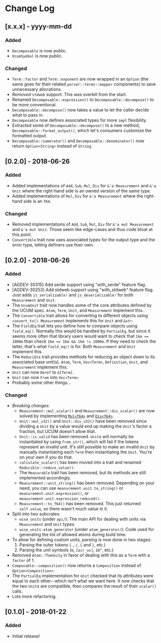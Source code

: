# Change Log

## [x.x.x] - yyyy-mm-dd

### Added

* `Decomposable` is now public.
* `UcumSymbol` is now public.

### Changed

* `Term::factor` and `Term::exponent` are now wrapped in an `Option` (the same
  goes for their related `parser::terms::mapper` components) to save unnecessary
  allocations.
* *Removed* `stdweb` support. This was overkill from the start.
* Renamed `Decomposable::expression()` to `Decomposable::decompose()` to be more
  conventional.
* `Decomposable::decompose()` now takes a value to let the caller decide what to
  pass in.
* `Decomposable` now defines associated types for more `impl` flexibility.
* Extracted some of `Decomposable::decompose()` to a new method,
  `Decomposable::format_output()`, which let's consumers customize the formatted
  output.
* `Decomposable::numerator()` and `Decomposable::denominator()` now return
  `Option<String>` instead of `String`.

## [0.2.0] - 2018-06-26

### Added

* Added implementations of `Add`, `Sub`, `Mul`, `Div` for `&'a Measurement` and
  `&'a Unit` where the right-hand side is an owned version of the same type.
* Added implementations of `Mul`, `Div` for `&'a Measurement` where the
  right-hand side is an `f64`.

### Changed

* Removed implementations of `Add`, `Sub`, `Mul`, `Div` for `&'a mut Measurement`
  and `&'a mut Unit`. Those seem like edge-cases and thus code bloat at this
  point.
* `Convertible` trait now uses associated types for the output type and the
  error type, letting definers use their own.

## [0.2.0] - 2018-06-26

### Added

* [AGDEV-30315] Add serde support using "with_serde" feature flag.
* [AGDEV-30253] Add stdweb support using "with_stdweb" feature flag. Just adds
  `js_serializable!` and `js_deserializable!` for both `Measurement` and `Unit`.
* The `UcumUnit` trait now handles some of the core attributes defined by the
  UCUM spec. `Atom`, `Term`, `Unit`, and `Measurement` implement this.
* The `Convertible` trait allows for converting to different objects using
  `convert_to()`. `Measurement` implements this for `Unit` and `&str`.
* The `FieldEq` trait lets you define how to compare objects using `field_eq()`.
  Normally this would be handled by `PartialEq`, but since it seems more often
  that library users would want to check that `1km == 1000m` than check
  `1km == 1km && 1km != 1000m`.  If they need to check the latter, that's what
  `field_eq()` is for. Both `Measurement` and `Unit` implement this.
* The `Reducible` trait provides methods for reducing an object down to its
  associated base unit(s). `Atom`, `Term`, `Vec<Term>`, `Definition`, `Unit`,
  and `Measurement` implement this.
* `Unit` can now `Deref` to `&[Term]`.
* `Unit` can now `From` into `Vec<Term>`.
* Probably some other things...

### Changed

* *Breaking changes*:
    * `Measurement::mul_scalar()` and `Measurement::div_scalar()` are now solved
      by implementing [`Mul<f64>`](https://doc.rust-lang.org/std/ops/trait.Mul.html)
      and [`Div<f64>`](https://doc.rust-lang.org/std/ops/trait.Div.html).
    * `Unit::mul_u32()` and `Unit::div_u32()` have been removed since dividing a
      `Unit` by a value would end up making the `Unit`'s factor a fraction, but
      UCUM doesn't allow that.
    * `Unit::is_valid` has been removed. `Unit`s will normally be instantiated
      by using `from_str()`, which will fail if the tokens represent an invalid
      unit. It's still possible to make an invalid `Unit` by manually
      instantiating each `Term` then instantiating the `Unit`. You're on your
      own if you do that.
    * `calculate_scalar()` has been moved into a trait and renamed
      `Reducible::reduce_value()`.
    * The `Measurable` trait has been removed, but its methods are still
      implemented accordingly.
    * `Measurement::unit_string()` has been removed. Depending on your need, you
      can use `measurement.unit.to_string()` or `measurement.unit.expression()`,
      or `measurement.unit.expression_reduced()`.
    * `Measurement::to_f64()` has been removed. This just returned `self.value`,
      so there wasn't much value in it.
* Split into two subcrates:
    * `wise_units` (under `api/`): The main API for dealing with units via `Measurement`
      and `Unit` types.
    * `wise_units-atom_generator` (under `atom_generator/`): Code used for generating
      the list of allowed atoms during build time.
* To allow for defining custom units, parsing is now done in two stages:
    1. Parsing the outer tokens (`.`, `/`, `{` and `}`, etc.)
    1. Parsing the unit symbols (`m`, `[acr_us]`, `10^`, etc.)
* Removed `Atom::TheUnity` in favor of dealing with this as a `Term` with a `factor` of 1.
* `Composable::composition()` now returns a `Composition` instead of `Option<Composition>`.
* The `PartialEq` implementation for `Unit` checked that its attributes were
  equal to each other--which isn't what we want here. It now checks that the
  two `Unit`s are compatible, then compares the result of their `scalar()` calls.
* Lots more refactoring.

## [0.1.0] - 2018-01-22

### Added

* Initial release!
